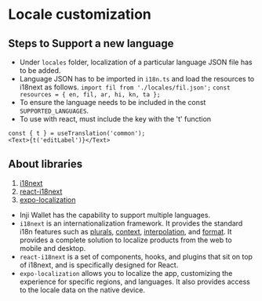 # Locale customization

## Steps to Support a new language

* Under `locales` folder, localization of a particular language JSON file has to be added.
* Language JSON has to be imported in `i18n.ts` and load the resources to i18next as follows. `import fil from './locales/fil.json';` `const resources = { en, fil, ar, hi, kn, ta };`
* To ensure the language needs to be included in the const `SUPPORTED_LANGUAGES`. 
* To use with react, must include the key with the 't' function
  
```
const { t } = useTranslation('common');
<Text>{t('editLabel')}</Text>

```

## About libraries

1. [i18next](https://www.i18next.com/)
2. [react-i18next](https://react.i18next.com/)
3. [expo-localization](https://docs.expo.dev/versions/latest/sdk/localization/)

* Inji Wallet has the capability to support multiple languages.
* `i18next` is an internationalization framework. It provides the standard i18n features such as [plurals](https://www.i18next.com/translation-function/plurals), [context](https://www.i18next.com/translation-function/context), [interpolation](https://www.i18next.com/translation-function/interpolation), and [format](https://www.i18next.com/translation-function/formatting). It provides a complete solution to localize products from the web to mobile and desktop.
* `react-i18next` is a set of components, hooks, and plugins that sit on top of i18next, and is specifically designed for React.
* `expo-localization` allows you to localize the app, customizing the experience for specific regions, and languages. It also provides access to the locale data on the native device.
